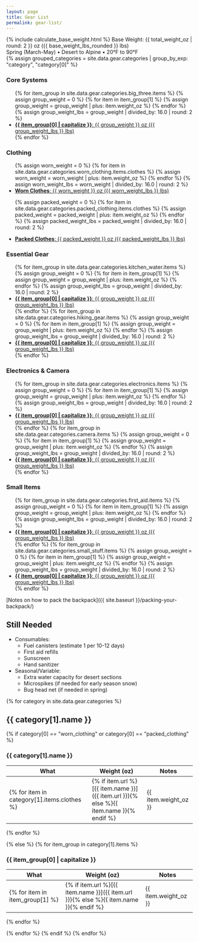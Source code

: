 ```yaml
---
layout: page
title: Gear List
permalink: gear-list/
---
```


<link rel="stylesheet" href="{{ site.baseurl }}/assets/css/gear-list.css?v=7">

<div class="summary-section">
<div class="total-weight">
{% include calculate_base_weight.html %}
Base Weight: {{ total_weight_oz | round: 2 }} oz ({{ base_weight_lbs_rounded }} lbs)
</div>

<div class="conditions">
Spring (March-May) • Desert to Alpine • 20°F to 90°F
</div>

<div class="weight-categories">
{% assign grouped_categories = site.data.gear.categories | group_by_exp: "category", "category[0]" %}

<div class="category-card">
<h3>Core Systems</h3>
<ul class="category-items">
{% for item_group in site.data.gear.categories.big_three.items %}
  {% assign group_weight = 0 %}
  {% for item in item_group[1] %}
    {% assign group_weight = group_weight | plus: item.weight_oz %}
  {% endfor %}
  {% assign group_weight_lbs = group_weight | divided_by: 16.0 | round: 2 %}
  <li><a href="#{{ item_group[0] }}"><strong>{{ item_group[0] | capitalize }}</strong>: {{ group_weight }} oz ({{ group_weight_lbs }} lbs)</a></li>
{% endfor %}
</ul>
</div>

<div class="category-card">
<h3>Clothing</h3>
<ul class="category-items">
{% assign worn_weight = 0 %}
{% for item in site.data.gear.categories.worn_clothing.items.clothes %}
  {% assign worn_weight = worn_weight | plus: item.weight_oz %}
{% endfor %}
{% assign worn_weight_lbs = worn_weight | divided_by: 16.0 | round: 2 %}
<li><a href="#worn_clothing"><strong>Worn Clothes</strong>: {{ worn_weight }} oz ({{ worn_weight_lbs }} lbs)</a></li>

{% assign packed_weight = 0 %}
{% for item in site.data.gear.categories.packed_clothing.items.clothes %}
  {% assign packed_weight = packed_weight | plus: item.weight_oz %}
{% endfor %}
{% assign packed_weight_lbs = packed_weight | divided_by: 16.0 | round: 2 %}
<li><a href="#packed_clothes"><strong>Packed Clothes</strong>: {{ packed_weight }} oz ({{ packed_weight_lbs }} lbs)</a></li>
</ul>
</div>

<div class="category-card">
<h3>Essential Gear</h3>
<ul class="category-items">
{% for item_group in site.data.gear.categories.kitchen_water.items %}
  {% assign group_weight = 0 %}
  {% for item in item_group[1] %}
    {% assign group_weight = group_weight | plus: item.weight_oz %}
  {% endfor %}
  {% assign group_weight_lbs = group_weight | divided_by: 16.0 | round: 2 %}
  <li><a href="#{{ item_group[0] }}"><strong>{{ item_group[0] | capitalize }}</strong>: {{ group_weight }} oz ({{ group_weight_lbs }} lbs)</a></li>
{% endfor %}
{% for item_group in site.data.gear.categories.hiking_gear.items %}
  {% assign group_weight = 0 %}
  {% for item in item_group[1] %}
    {% assign group_weight = group_weight | plus: item.weight_oz %}
  {% endfor %}
  {% assign group_weight_lbs = group_weight | divided_by: 16.0 | round: 2 %}
  <li><a href="#{{ item_group[0] }}"><strong>{{ item_group[0] | capitalize }}</strong>: {{ group_weight }} oz ({{ group_weight_lbs }} lbs)</a></li>
{% endfor %}
</ul>
</div>

<div class="category-card">
<h3>Electronics & Camera</h3>
<ul class="category-items">
{% for item_group in site.data.gear.categories.electronics.items %}
  {% assign group_weight = 0 %}
  {% for item in item_group[1] %}
    {% assign group_weight = group_weight | plus: item.weight_oz %}
  {% endfor %}
  {% assign group_weight_lbs = group_weight | divided_by: 16.0 | round: 2 %}
  <li><a href="#{{ item_group[0] }}"><strong>{{ item_group[0] | capitalize }}</strong>: {{ group_weight }} oz ({{ group_weight_lbs }} lbs)</a></li>
{% endfor %}
{% for item_group in site.data.gear.categories.camera.items %}
  {% assign group_weight = 0 %}
  {% for item in item_group[1] %}
    {% assign group_weight = group_weight | plus: item.weight_oz %}
  {% endfor %}
  {% assign group_weight_lbs = group_weight | divided_by: 16.0 | round: 2 %}
  <li><a href="#{{ item_group[0] }}"><strong>{{ item_group[0] | capitalize }}</strong>: {{ group_weight }} oz ({{ group_weight_lbs }} lbs)</a></li>
{% endfor %}
</ul>
</div>

<div class="category-card">
<h3>Small Items</h3>
<ul class="category-items">
{% for item_group in site.data.gear.categories.first_aid.items %}
  {% assign group_weight = 0 %}
  {% for item in item_group[1] %}
    {% assign group_weight = group_weight | plus: item.weight_oz %}
  {% endfor %}
  {% assign group_weight_lbs = group_weight | divided_by: 16.0 | round: 2 %}
  <li><a href="#{{ item_group[0] }}"><strong>{{ item_group[0] | capitalize }}</strong>: {{ group_weight }} oz ({{ group_weight_lbs }} lbs)</a></li>
{% endfor %}
{% for item_group in site.data.gear.categories.small_stuff.items %}
  {% assign group_weight = 0 %}
  {% for item in item_group[1] %}
    {% assign group_weight = group_weight | plus: item.weight_oz %}
  {% endfor %}
  {% assign group_weight_lbs = group_weight | divided_by: 16.0 | round: 2 %}
  <li><a href="#{{ item_group[0] }}"><strong>{{ item_group[0] | capitalize }}</strong>: {{ group_weight }} oz ({{ group_weight_lbs }} lbs)</a></li>
{% endfor %}
</ul>
</div>

</div>
</div>

[Notes on how to pack the backpack]({{ site.baseurl }}/packing-your-backpack/)

<div class="still-needed">
<h2>Still Needed</h2>
<ul>
<li>Consumables:
  <ul>
    <li>Fuel canisters (estimate 1 per 10-12 days)</li>
    <li>First aid refills</li>
    <li>Sunscreen</li>
    <li>Hand sanitizer</li>
  </ul>
</li>
<li>Seasonal/Variable:
  <ul>
    <li>Extra water capacity for desert sections</li>
    <li>Microspikes (if needed for early season snow)</li>
    <li>Bug head net (if needed in spring)</li>
  </ul>
</li>
</ul>
</div>

{% for category in site.data.gear.categories %}
<h2>{{ category[1].name }}</h2>

{% if category[0] == "worn_clothing" or category[0] == "packed_clothing" %}
<h3 id="{{ category[0] }}">{{ category[1].name }}</h3>

| What | Weight (oz) | Notes |
|------|-------------|-------|
{% for item in category[1].items.clothes %}| {% if item.url %}[{{ item.name }}]({{ item.url }}){% else %}{{ item.name }}{% endif %} | {{ item.weight_oz }} | {{ item.notes }} |
{% endfor %}

{% else %}
{% for item_group in category[1].items %}
<h3 id="{{ item_group[0] }}">{{ item_group[0] | capitalize }}</h3>

| What | Weight (oz) | Notes |
|------|-------------|-------|
{% for item in item_group[1] %}| {% if item.url %}[{{ item.name }}]({{ item.url }}){% else %}{{ item.name }}{% endif %} | {{ item.weight_oz }} | {{ item.notes }} |
{% endfor %}

{% endfor %}
{% endif %}
{% endfor %} 